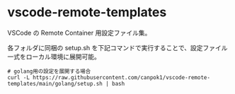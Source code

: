# vscode-remote-templates

VSCode の Remote Container 用設定ファイル集。

各フォルダに同梱の setup.sh を下記コマンドで実行することで、設定ファイル一式をローカル環境に展開可能。

```
# golang用の設定を展開する場合
curl -L https://raw.githubusercontent.com/canpok1/vscode-remote-templates/main/golang/setup.sh | bash
```

